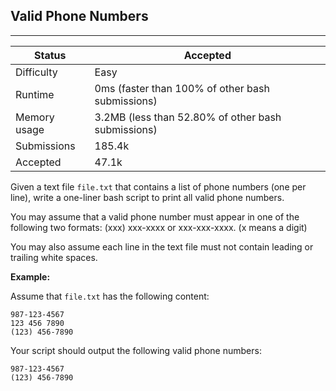 ## Valid Phone Numbers
---------
| Status | Accepted |
| --- | --- |
| Difficulty | Easy |
| Runtime | 0ms (faster than 100% of other bash submissions) |
| Memory usage | 3.2MB (less than 52.80% of other bash submissions) |
| Submissions | 185.4k |
| Accepted | 47.1k |

Given a text file `file.txt` that contains a list of phone numbers (one per line), write a one-liner bash script to print all valid phone numbers.

You may assume that a valid phone number must appear in one of the following two formats: (xxx) xxx-xxxx or xxx-xxx-xxxx. (x means a digit)

You may also assume each line in the text file must not contain leading or trailing white spaces.

**Example:**

Assume that `file.txt` has the following content:
```
987-123-4567
123 456 7890
(123) 456-7890
```

Your script should output the following valid phone numbers:
```
987-123-4567
(123) 456-7890
```
